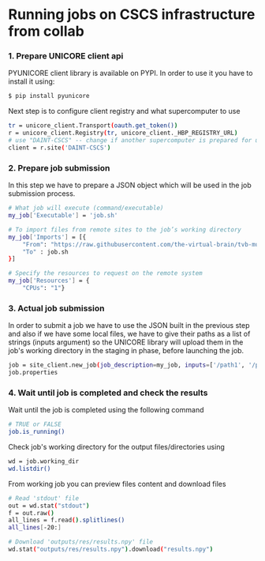 # Running jobs on CSCS infrastructure from collab

### 1. Prepare UNICORE client api
PYUNICORE client library is available on PYPI. In order to use it you have to install it using:
```sh
$ pip install pyunicore
```
Next step is to configure client registry and what supercomputer to use
```sh
tr = unicore_client.Transport(oauth.get_token())
r = unicore_client.Registry(tr, unicore_client._HBP_REGISTRY_URL)
# use "DAINT-CSCS" -- change if another supercomputer is prepared for usage
client = r.site('DAINT-CSCS')
```

### 2. Prepare job submission
In this step we have to prepare a JSON object which will be used in the job submission process.
```sh
# What job will execute (command/executable)
my_job['Executable'] = 'job.sh'

# To import files from remote sites to the job’s working directory
my_job['Imports'] = [{
    "From": "https://raw.githubusercontent.com/the-virtual-brain/tvb-multiscale/update-collab-examples/docker/cosimulate_tvb_nest.sh",
    "To" : job.sh
}]

# Specify the resources to request on the remote system
my_job['Resources'] = {  
    "CPUs": "1"}
```

### 3. Actual job submission
In order to submit a job we have to use the JSON built in the previous step and also if we have some local files, we have to give their paths as a list of strings (inputs argument) so the UNICORE library will upload them in the job's working directory in the staging in phase, before launching the job.
```sh
job = site_client.new_job(job_description=my_job, inputs=['/path1', '/path2'])
job.properties
```

### 4. Wait until job is completed and check the results
Wait until the job is completed using the following command
```sh
# TRUE or FALSE
job.is_running()
```
Check job's working directory for the output files/directories using
```sh
wd = job.working_dir
wd.listdir()
```
From working job you can preview files content and download files
```sh
# Read 'stdout' file
out = wd.stat("stdout")
f = out.raw()
all_lines = f.read().splitlines()
all_lines[-20:]
```

```sh
# Download 'outputs/res/results.npy' file
wd.stat("outputs/res/results.npy").download("results.npy")
```